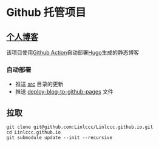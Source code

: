 # Github 托管项目

## [个人博客](https://linlccc.com)

该项目使用[Github Action](https://docs.github.com/en/actions)自动部署[Hugo](https://github.com/gohugoio/hugo)生成的静态博客

### 自动部署

- 推送 [src](src) 目录的更新
- 推送 [deploy-blog-to-github-pages](.github/workflows/deploy-blog-to-github-pages.yml) 文件

## 拉取

~~~ git
git clone git@github.com:Linlccc/Linlccc.github.io.git
cd Linlccc.github.io
git submodule update --init --recursive
~~~

